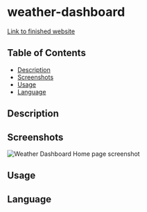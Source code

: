 # weather-dashboard

[Link to finished website]()

## Table of Contents
- [Description](#Description)
- [Screenshots](#Screenshots)
- [Usage](#Usage)
- [Language](#language)


## Description


## Screenshots
![Weather Dashboard Home page screenshot]()


## Usage


## Language
